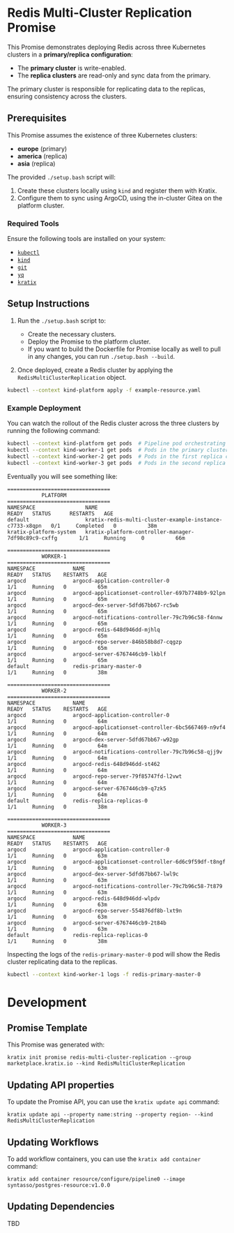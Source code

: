 # Redis Multi-Cluster Replication Promise

This Promise demonstrates deploying Redis across three Kubernetes clusters in a **primary/replica configuration**:
- The **primary cluster** is write-enabled.
- The **replica clusters** are read-only and sync data from the primary.

The primary cluster is responsible for replicating data to the replicas, ensuring consistency across the clusters.

## Prerequisites

This Promise assumes the existence of three Kubernetes clusters:
- **europe** (primary)
- **america** (replica)
- **asia** (replica)

The provided `./setup.bash` script will:
1. Create these clusters locally using `kind` and register them with Kratix.
2. Configure them to sync using ArgoCD, using the in-cluster Gitea on the platform cluster.

### Required Tools

Ensure the following tools are installed on your system:
- [`kubectl`](https://kubernetes.io/docs/tasks/tools/)
- [`kind`](https://kind.sigs.k8s.io/)
- [`git`](https://git-scm.com/)
- [`yq`](https://mikefarah.gitbook.io/yq/)
- [`kratix`](https://github.com/syntasso/kratix-cli)

## Setup Instructions

1. Run the `./setup.bash` script to:
   - Create the necessary clusters.
   - Deploy the Promise to the platform cluster.
   - If you want to build the Dockerfile for Promise locally as well to pull in
     any changes, you can run `./setup.bash --build`.

2. Once deployed, create a Redis cluster by applying the `RedisMultiClusterReplication` object.
  ```bash
  kubectl --context kind-platform apply -f example-resource.yaml
  ```

### Example Deployment
You can watch the rollout of the Redis cluster across the three clusters by running the following command:
```bash
kubectl --context kind-platform get pods  # Pipeline pod orchestrating the deployment
kubectl --context kind-worker-1 get pods  # Pods in the primary cluster
kubectl --context kind-worker-2 get pods  # Pods in the first replica cluster
kubectl --context kind-worker-3 get pods  # Pods in the second replica cluster
```

Eventually you will see something like:
```
=================================
           PLATFORM
=================================
NAMESPACE                NAME                                                      READY   STATUS      RESTARTS   AGE
default                  kratix-redis-multi-cluster-example-instance-c7733-x8qpn   0/1     Completed   0          38m
kratix-platform-system   kratix-platform-controller-manager-7df98c89c9-cxffg       1/1     Running     0          66m

=================================
           WORKER-1
=================================
NAMESPACE            NAME                                                READY   STATUS    RESTARTS   AGE
argocd               argocd-application-controller-0                     1/1     Running   0          65m
argocd               argocd-applicationset-controller-697b7748b9-92lpn   1/1     Running   0          65m
argocd               argocd-dex-server-5dfd67bb67-rc5wb                  1/1     Running   0          65m
argocd               argocd-notifications-controller-79c7b96c58-f4nnw    1/1     Running   0          65m
argocd               argocd-redis-648d946dd-mjhlq                        1/1     Running   0          65m
argocd               argocd-repo-server-846b58b8d7-cqgzp                 1/1     Running   0          65m
argocd               argocd-server-6767446cb9-lkblf                      1/1     Running   0          65m
default              redis-primary-master-0                              1/1     Running   0          38m

=================================
           WORKER-2
=================================
NAMESPACE            NAME                                                READY   STATUS    RESTARTS   AGE
argocd               argocd-application-controller-0                     1/1     Running   0          64m
argocd               argocd-applicationset-controller-6bc5667469-n9vf4   1/1     Running   0          64m
argocd               argocd-dex-server-5dfd67bb67-w92gp                  1/1     Running   0          64m
argocd               argocd-notifications-controller-79c7b96c58-qjj9v    1/1     Running   0          64m
argocd               argocd-redis-648d946dd-st462                        1/1     Running   0          64m
argocd               argocd-repo-server-79f85747fd-l2vwt                 1/1     Running   0          64m
argocd               argocd-server-6767446cb9-q7zk5                      1/1     Running   0          64m
default              redis-replica-replicas-0                            1/1     Running   0          38m

=================================
           WORKER-3
=================================
NAMESPACE            NAME                                                READY   STATUS    RESTARTS   AGE
argocd               argocd-application-controller-0                     1/1     Running   0          63m
argocd               argocd-applicationset-controller-6d6c9f59df-t8ngf   1/1     Running   0          63m
argocd               argocd-dex-server-5dfd67bb67-lwl9c                  1/1     Running   0          63m
argocd               argocd-notifications-controller-79c7b96c58-7t879    1/1     Running   0          63m
argocd               argocd-redis-648d946dd-wlpdv                        1/1     Running   0          63m
argocd               argocd-repo-server-554876df8b-lxt9n                 1/1     Running   0          63m
argocd               argocd-server-6767446cb9-2t84b                      1/1     Running   0          63m
default              redis-replica-replicas-0                            1/1     Running   0          38m
```

Inspecting the logs of the `redis-primary-master-0` pod will show the Redis cluster
replicating data to the replicas.
```bash
kubectl --context kind-worker-1 logs -f redis-primary-master-0
```

# Development

## Promise Template
This Promise was generated with:

```
kratix init promise redis-multi-cluster-replication --group marketplace.kratix.io --kind RedisMultiClusterReplication
```

## Updating API properties

To update the Promise API, you can use the `kratix update api` command:

```
kratix update api --property name:string --property region- --kind RedisMultiClusterReplication
```

## Updating Workflows

To add workflow containers, you can use the `kratix add container` command:

```
kratix add container resource/configure/pipeline0 --image syntasso/postgres-resource:v1.0.0
```

## Updating Dependencies

TBD
